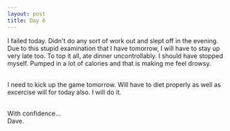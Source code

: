 ```yaml
---
layout: post
title: Day 6
---
```


I failed today. Didn't do any sort of work out and slept off in the evening. Due to this stupid examination that I have tomorrow, I will have to stay up very late too. To top it all, ate dinner uncontrollably. I should have stopped myself. Pumped in a lot of calories and that is making me feel drowsy. 

<br /> I need to kick up the game tomorrow. Will have to diet properly as well as excercise will for today also. I will do it.

<br />
With confidence...
<br />
Dave.